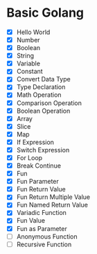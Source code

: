# Basic Golang

- [x] Hello World
- [x] Number
- [x] Boolean
- [x] String
- [x] Variable
- [x] Constant
- [x] Convert Data Type
- [x] Type Declaration
- [x] Math Operation
- [x] Comparison Operation
- [x] Boolean Operation
- [x] Array
- [x] Slice
- [x] Map
- [x] If Expression
- [x] Switch Expression
- [x] For Loop
- [x] Break Continue
- [x] Fun
- [x] Fun Parameter
- [x] Fun Return Value
- [x] Fun Return Multiple Value
- [x] Fun Named Return Value
- [x] Variadic Function
- [x] Fun Value
- [x] Fun as Parameter
- [ ] Anonymous Function
- [ ] Recursive Function